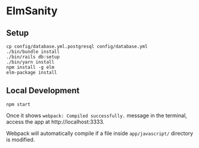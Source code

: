 # ElmSanity


## Setup

```
cp config/database.yml.postgresql config/database.yml
./bin/bundle install
./bin/rails db:setup
./bin/yarn install
npm install -g elm
elm-package install
```


## Local Development

```
npm start
```

Once it shows
`webpack: Compiled successfully.` message in the terminal,
access the app at http://localhost:3333.

Webpack will automatically compile
if a file inside `app/javascript/` directory
is modified.
